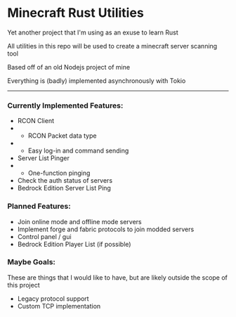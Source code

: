 # Minecraft Rust Utilities

Yet another project that I'm using as an exuse to learn Rust

All utilities in this repo will be used to create a minecraft server scanning tool

Based off of an old Nodejs project of mine

Everything is (badly) implemented asynchronously with Tokio

---

### Currently Implemented Features:

-   RCON Client
-   -   RCON Packet data type
-   -   Easy log-in and command sending
-   Server List Pinger
-   -   One-function pinging
-   Check the auth status of servers
-   Bedrock Edition Server List Ping

### Planned Features:

-   Join online mode and offline mode servers
-   Implement forge and fabric protocols to join modded servers
-   Control panel / gui
-   Bedrock Edition Player List (if possible)

### Maybe Goals:

These are things that I would like to have, but are likely outside the scope of this project

-   Legacy protocol support
-   Custom TCP implementation
